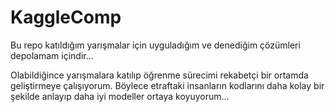 # KaggleComp

Bu repo katıldığım yarışmalar için uyguladığım ve denediğim çözümleri depolamam içindir...

Olabildiğince yarışmalara katılıp öğrenme sürecimi rekabetçi bir ortamda geliştirmeye çalışıyorum. Böylece etraftaki insanların kodlarını daha kolay bir şekilde anlayıp daha iyi modeller ortaya koyuyorum...
